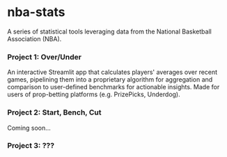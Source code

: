 # nba-stats
A series of statistical tools leveraging data from the National Basketball Association (NBA).

### Project 1: Over/Under
An interactive Streamlit app that calculates players' averages over recent games, pipelining them into a proprietary algorithm for aggregation and comparison to user-defined benchmarks for actionable insights. Made for users of prop-betting platforms (e.g. PrizePicks, Underdog).

### Project 2: Start, Bench, Cut
Coming soon...

### Project 3: ???
